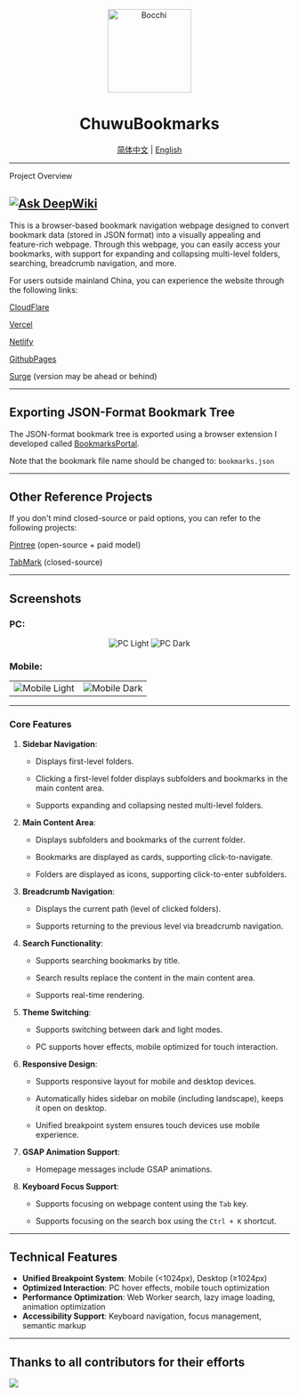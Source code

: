 <div align="center">
    <img src="https://github.com/user-attachments/assets/6e42f062-8cf9-4332-8d86-38ae92864233" alt="Bocchi" width="150" height="150">
    <h1>ChuwuBookmarks</h1>
    <a href="../../README.md">简体中文</a> | <a href="README_EN.md">English</a>
</div>

---
Project Overview

[![Ask DeepWiki](https://deepwiki.com/badge.svg)](https://deepwiki.com/ChuwuYo/ChuwuBookmarks)
---

This is a browser-based bookmark navigation webpage designed to convert bookmark data (stored in JSON format) into a visually appealing and feature-rich webpage. Through this webpage, you can easily access your bookmarks, with support for expanding and collapsing multi-level folders, searching, breadcrumb navigation, and more.

For users outside mainland China, you can experience the website through the following links:

[CloudFlare](https://chuwubookmarks.pages.dev/)

[Vercel](https://chuwubookmarks.vercel.app/)

[Netlify](https://chuwubookmarks.netlify.app/)

[GithubPages](https://chuwuyo.github.io/ChuwuBookmarks/)

[Surge](https://chuwubookmarks.surge.sh/) (version may be ahead or behind)

***

## Exporting JSON-Format Bookmark Tree

The JSON-format bookmark tree is exported using a browser extension I developed called [BookmarksPortal](https://github.com/HatsuChuwu/BookmarksPortal).

Note that the bookmark file name should be changed to: `bookmarks.json`

***

## Other Reference Projects

If you don't mind closed-source or paid options, you can refer to the following projects:

[Pintree](https://github.com/Pintree-io/pintree) (open-source + paid model)

[TabMark](https://www.ainewtab.app) (closed-source)

***

## Screenshots
### PC:

<div align="center">
    <img src="https://github.com/user-attachments/assets/775145ba-d14d-4b6f-af1e-22172b11f248" alt="PC Light">
    <img src="https://github.com/user-attachments/assets/51f50f97-278f-44cf-a4c7-b01660f6e72b" alt="PC Dark">
</div>

### Mobile:

<table>
    <tr>
        <td>
            <img src="https://github.com/user-attachments/assets/ef1388b7-47d0-485c-af06-83b4ee823023" alt="Mobile Light">
        </td>
        <td>
            <img src="https://github.com/user-attachments/assets/3d647648-2f7c-40ad-a28c-3382992291a8" alt="Mobile Dark">
        </td>
    </tr>
</table>

---

### **Core Features**

1. **Sidebar Navigation**:

   * Displays first-level folders.

   * Clicking a first-level folder displays subfolders and bookmarks in the main content area.

   * Supports expanding and collapsing nested multi-level folders.

2. **Main Content Area**:

   * Displays subfolders and bookmarks of the current folder.

   * Bookmarks are displayed as cards, supporting click-to-navigate.

   * Folders are displayed as icons, supporting click-to-enter subfolders.

3. **Breadcrumb Navigation**:

   * Displays the current path (level of clicked folders).

   * Supports returning to the previous level via breadcrumb navigation.

4. **Search Functionality**:

   * Supports searching bookmarks by title.

   * Search results replace the content in the main content area.

   * Supports real-time rendering.

5. **Theme Switching**:

   * Supports switching between dark and light modes.

   * PC supports hover effects, mobile optimized for touch interaction.

6. **Responsive Design**:

   * Supports responsive layout for mobile and desktop devices.

   * Automatically hides sidebar on mobile (including landscape), keeps it open on desktop.
   
   * Unified breakpoint system ensures touch devices use mobile experience.

7. **GSAP Animation Support**:

   * Homepage messages include GSAP animations.

8. **Keyboard Focus Support**:

   * Supports focusing on webpage content using the `Tab` key.

   * Supports focusing on the search box using the `Ctrl + K` shortcut.

* * *


## Technical Features

* **Unified Breakpoint System**: Mobile (<1024px), Desktop (≥1024px)
* **Optimized Interaction**: PC hover effects, mobile touch optimization
* **Performance Optimization**: Web Worker search, lazy image loading, animation optimization
* **Accessibility Support**: Keyboard navigation, focus management, semantic markup

---



## Thanks to all contributors for their efforts
<a href="https://github.com/HatsuChuwu/ChuwuBookmarks/graphs/contributors" target="_blank">
  <img src="https://contrib.rocks/image?repo=HatsuChuwu/ChuwuBookmarks" />
</a>
